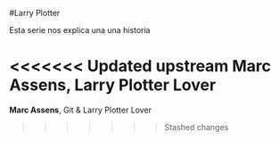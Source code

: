 #Larry Plotter

Esta serie nos explica una una historia

<<<<<<< Updated upstream
**Marc Assens**, Larry Plotter Lover
=======

**Marc Assens**, Git & Larry Plotter Lover

>>>>>>> Stashed changes
